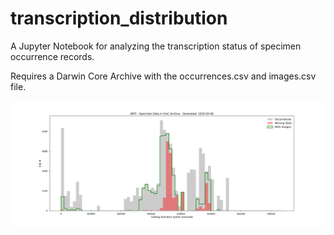 # transcription_distribution

A Jupyter Notebook for analyzing the transcription status of specimen occurrence records.

Requires a Darwin Core Archive with the occurrences.csv and images.csv file.


![Sample Image](/BRIT-catalogNumber_distribution.png)
